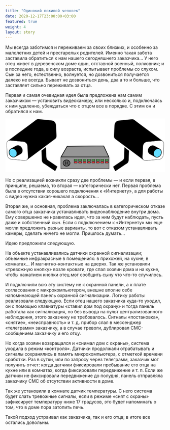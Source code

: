 ```yaml
---
title: "Одинокий пожилой человек"
date: 2020-12-17T23:00:00+03:00
featured: true
weight: 4
layout: story
---
```


Мы всегда заботимся и переживаем за своих близких, и особенно за малолетних детей и престарелых родителей. Именно такая забота заставила обратиться к нам нашего сегодняшнего заказчика… У него отец живет в деревенском доме один, отставной военный, полковник; и в последние года, в силу возраста, испытывает проблемы со слухом. Сын за него, естественно, волнуется, но дозвониться получается далеко не всегда. Бывает не дозвониться день, два а то и больше, что заставляет сильно переживать за отца.

Первая и самая очевидная идея была предложена нам самим заказчиком — установить видеокамеру, или несколько и, подключаясь к ним удаленно, убеждаться что с отцом все в порядке. С этим он и обратился к нам.

![video](/images/stories/active-control-video.svg)

Но с реализацией возникли сразу две проблемы — и если первая, в принципе, решаема, то вторая — категорически нет. Первая проблема была в отсутствии хорошего подключения к «Интернету», а для работы с видео нужна какая-никакая а скорость…

Вторая же, и основная, проблема заключалась в категорическом отказе самого отца заказчика устанавливать видеонаблюдение внутри дома. Ему совершенно не нравилась идея, что за ним будут наблюдать, пусть даже и собственный сын. Если с подключением к «Интернету» мы еще могли предложить разные варианты, то вот с отказом устанавливать камеры, сделать ничего не могли. Пришлось думать…

Идею предложили следующую.

На объекте устанавливались датчики охранной сигнализации; объемные инфракрасные в помещениях: в прихожей, на кухне, в комнатах… И магнитно-контактные на дверях. Так же установили «тревожную кнопку» возле кровати, где спал хозяин дома и на кухне, чтобы нажатием кнопки отец мог сообщить сыну что что-то случилось.

И подключили всю эту систему не к охранной панели, а к плате согласования с микрокомпьютером, внешне вполне себе напоминающей панель охранной сигнализации. Логику работы реализовали следующую. Если отец нашего заказчика куда-то уходил, он с помощью клавиатуры «ставил дом под охрану» и тогда панель работала как сигнализация, но без вывода на пульт централизованного наблюдения, этого заказчику не требовалось. Сигналы «постановка», «снятие», «неисправность» и т. д. прибор слал в мессенджер «телеграмм» заказчику, а в случае тревоги, дублировал СМС-сообщением заказчику и его отцу.

Но когда хозяин возвращался и «снимал дом с охраны», система уходила в режим «контроля». Датчики продолжали отрабатывать и сигналы сохранялись в память микрокомпьютера, с отметкой времени сработки. Раз в сутки, или по запросу через телеграмм, заказчик мог получить отчет: когда датчики фиксировали пребывание его отца на кухне или в комнатах, когда фиксировали передвижение и т. п. Если же датчики не фиксировали передвижение до полудня, панель отправляла заказчику СМС об отсутствии активности в доме.

Так же установили в комнате датчик температуры. С него система будет слать тревожные сигналы, если в режиме «снят с охраны» зафиксирует температуру ниже 17 градусов, это будет напоминать о том, что в доме пора затопить печь.

Такой подход устраивал как заказчика, так и его отца; в итоге все остались довольны.
